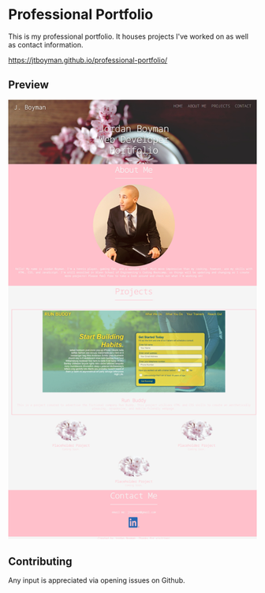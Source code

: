# Professional Portfolio

This is my professional portfolio. It houses projects I've worked on as well as contact information.

https://jtboyman.github.io/professional-portfolio/

## Preview
![screengrab of the website](./assets/images/portfolio-screengrab.png)

## Contributing

Any input is appreciated via opening issues on Github.
